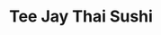 ---
layout: place
title: "Tee Jay Thai Sushi"
permalink: /florida/fort-lauderdale/tee-jay-thai-sushi.html
stateAbbr: FL
stateName: Florida
cityName: Fort Lauderdale
seo:
  name: "Tee Jay Thai Sushi"
  type: Restaurant
  links: null
description: "Tee Jay Thai Sushi serves delicious sushi in Fort Lauderdale, Florida. Try fresh Japanese dishes for a great dining experience. "
place_id: ChIJ64Cr5W0C2YgRfk2b19h52DU
photos:
  - name: >-
      places/ChIJ64Cr5W0C2YgRfk2b19h52DU/photos/AeeoHcJR8OZgAWLjUTc6a_o2L11xVKhD8okRTlB3seDtMpqh-7SB1DbhoNaB8o49j7FLARTDBqBGcWQxNeuJgueHFtHJeACRI2AotLZ4LuinUh9HPyyQLpDezjdVw01eF-cAofl3YAJeZZ_rBdL14pIKBdOkTgaxfJe-1Uk_3WBS8BfA5fTuLVjbt43yZ9Ud1XhEkUWQCDiKAAmyaU0RtYITJaW6kBpoMP2MNKcsf81fEC574vl__GRjd4iMtYN3-09VRoCGeKpv-LX4Lk3gVG5aMLLVqTLcRHSR1BvYDI1H1kb1r-qv9BMWH9aTiA1aoJmt966S0QNE-hhIdMM1dssw7Fc__jULM8BPDENfTfiIGGXDQvrCiOjnV40ODjd9nRrNgw3bjxLtIfjmpeatlQIDUNjsFkmU7n0Swk1eOqkFt_HpoUlO
    widthPx: 4000
    heightPx: 3000
    authorAttributions:
      - displayName: Greg Page
        uri: https://maps.google.com/maps/contrib/110825166979200074209
        photoUri: >-
          https://lh3.googleusercontent.com/a-/ALV-UjX55GgLn1wLrsZ76hIvfpmIX7YEwBTKnlagmbW_sm9_bm8_ZBKVXw=s100-p-k-no-mo
    flagContentUri: >-
      https://www.google.com/local/imagery/report/?cb_client=maps_api_places.places_api&image_key=!1e10!2sCIHM0ogKEICAgICcmfLq0wE&hl=en-US
    googleMapsUri: >-
      https://www.google.com/maps/place//data=!3m4!1e2!3m2!1sCIHM0ogKEICAgICcmfLq0wE!2e10!4m2!3m1!1s0x88d9026de5ab80eb:0x35d879d8d79b4d7e
  - name: >-
      places/ChIJ64Cr5W0C2YgRfk2b19h52DU/photos/AeeoHcIHoX76u5PbmWQxzbYWzSidiUxdx3MAX4m4doD2DhqKvgrdBI1Zjci15TxJ1pZjHXm9gm3rxDplJei8DN4w8NBlME9ThZtvIk7GwMGMruFRO-6WcosyDZ7CogAuKeHedT4RY0P7wpghUAErJDKAY59H-I8fhLeIIPe78SHlJq5xaDNiw6TrmSqtnYBOansWuOMh8Jw3oz5SnZbAu2-uHT3nkDLccR8J9S57DZG1oPwAg9GUHHlQQeaGajMNHTELiuzgOrhuyjf7jhp_qIip0G-a_PbaN8a2OpYfpkICEcwT2A
    widthPx: 4800
    heightPx: 3200
    authorAttributions:
      - displayName: Tee Jay Thai Sushi
        uri: https://maps.google.com/maps/contrib/105854196155234699737
        photoUri: >-
          https://lh3.googleusercontent.com/a-/ALV-UjXLjPA_RdLVdKhSEFCaR_IC02dSU-S1CQda8Gl0fkRM3e2c6rna=s100-p-k-no-mo
    flagContentUri: >-
      https://www.google.com/local/imagery/report/?cb_client=maps_api_places.places_api&image_key=!1e10!2sAF1QipPlHZfZ92XQERum8U1qOCl4xRmBRgJaItopoH5I&hl=en-US
    googleMapsUri: >-
      https://www.google.com/maps/place//data=!3m4!1e2!3m2!1sAF1QipPlHZfZ92XQERum8U1qOCl4xRmBRgJaItopoH5I!2e10!4m2!3m1!1s0x88d9026de5ab80eb:0x35d879d8d79b4d7e
  - name: >-
      places/ChIJ64Cr5W0C2YgRfk2b19h52DU/photos/AeeoHcIMrXH8EmLUskXGC8qQM3j8eFjhf1G9_M7j5ZtB_GZPDu5rrCAlQmEsS9a-3mWeyoDzLITC8MW8POkNomMRz43GEqxFkWkJqHG98-x_SvZBcd3AyZpFG_5bwq00C-EtkJi9ghtgVxA1X6vD1lwgdCOdUxZNK-uYl1zYa85qTMKI-Bo_c2vaZD36DymjuyvDoBXrvT5Vv2EoonZTjSSzUkc7mCthq1ieXneXKjztKu4M7I32XA41ALyUWsRs5TVBp37dCowWoEaYCkFJfQYDvT7VbFGBwKnV9LVI1xfftbyh7w
    widthPx: 3918
    heightPx: 2128
    authorAttributions:
      - displayName: Tee Jay Thai Sushi
        uri: https://maps.google.com/maps/contrib/105854196155234699737
        photoUri: >-
          https://lh3.googleusercontent.com/a-/ALV-UjXLjPA_RdLVdKhSEFCaR_IC02dSU-S1CQda8Gl0fkRM3e2c6rna=s100-p-k-no-mo
    flagContentUri: >-
      https://www.google.com/local/imagery/report/?cb_client=maps_api_places.places_api&image_key=!1e10!2sAF1QipP6otvFc3GflYGSFGNEO5E7c2T1kC8twVtWrfPw&hl=en-US
    googleMapsUri: >-
      https://www.google.com/maps/place//data=!3m4!1e2!3m2!1sAF1QipP6otvFc3GflYGSFGNEO5E7c2T1kC8twVtWrfPw!2e10!4m2!3m1!1s0x88d9026de5ab80eb:0x35d879d8d79b4d7e
  - name: >-
      places/ChIJ64Cr5W0C2YgRfk2b19h52DU/photos/AeeoHcIL15-rpAUzAsOVED4P2s45P-ixMXBkaluGovgykwEf2PhYjEms44CDneBJZgu_qUODNFX9zqksHKWFb7bLqCHI5_wVympN8F-hMqjS52snU1Zjtrq-FAdlrU6kIltmfOV25toldYc-jOaCdfj-Jwf9OPPh8RtPOemsBPH64t3bkixXBjVPd7ReQtxIhiK2025k8TRJWBfxtWpfx0tFe8y0Ngkec0dBIuievzZt_DYUunsKK9drYABmAG5cywY-2ZK7TH8t5EJOyySjrYRlRkWDQRaoTR58uXqqKUJM04a-Lw
    widthPx: 4800
    heightPx: 3200
    authorAttributions:
      - displayName: Tee Jay Thai Sushi
        uri: https://maps.google.com/maps/contrib/105854196155234699737
        photoUri: >-
          https://lh3.googleusercontent.com/a-/ALV-UjXLjPA_RdLVdKhSEFCaR_IC02dSU-S1CQda8Gl0fkRM3e2c6rna=s100-p-k-no-mo
    flagContentUri: >-
      https://www.google.com/local/imagery/report/?cb_client=maps_api_places.places_api&image_key=!1e10!2sAF1QipNvSFqEzYpNyl2Ss_3o7f7zxVFkCMUf1B0EIGAr&hl=en-US
    googleMapsUri: >-
      https://www.google.com/maps/place//data=!3m4!1e2!3m2!1sAF1QipNvSFqEzYpNyl2Ss_3o7f7zxVFkCMUf1B0EIGAr!2e10!4m2!3m1!1s0x88d9026de5ab80eb:0x35d879d8d79b4d7e
  - name: >-
      places/ChIJ64Cr5W0C2YgRfk2b19h52DU/photos/AeeoHcJlqO8QptS0HDZ5Qpata6FDAp0uC92qa7Q-yUg8XCSDQxKRDOa88UyOHqFTT-Q7erdkbSibHGsVguJ2py0RKmJF4KcIByq_KgLi7SrcLw071X79gHOW5NWjHnLLSuK7dyoNGsKY5GAVnlnDKw2m27v8G2YvPDBlQC2sAlroqPK_7ZMw8sZaKHp4oc5CN5g-blewb8YMviL6jKO9tfulFyKqrYSDNhYQ_kNcgbErd2KMon0ZzvSLk5h3lHBi_Kj4Q9tcn_MfQWVh9MEMjISGAtMEwGbjgVdtBTE376xVn6m2xw
    widthPx: 4032
    heightPx: 3024
    authorAttributions:
      - displayName: Tee Jay Thai Sushi
        uri: https://maps.google.com/maps/contrib/105854196155234699737
        photoUri: >-
          https://lh3.googleusercontent.com/a-/ALV-UjXLjPA_RdLVdKhSEFCaR_IC02dSU-S1CQda8Gl0fkRM3e2c6rna=s100-p-k-no-mo
    flagContentUri: >-
      https://www.google.com/local/imagery/report/?cb_client=maps_api_places.places_api&image_key=!1e10!2sAF1QipN2K0l_K64IBTO-JRd7Ay8FfOxEXmsPudx-S9CC&hl=en-US
    googleMapsUri: >-
      https://www.google.com/maps/place//data=!3m4!1e2!3m2!1sAF1QipN2K0l_K64IBTO-JRd7Ay8FfOxEXmsPudx-S9CC!2e10!4m2!3m1!1s0x88d9026de5ab80eb:0x35d879d8d79b4d7e
  - name: >-
      places/ChIJ64Cr5W0C2YgRfk2b19h52DU/photos/AeeoHcKhiOZWT0_0BQmutKg2_6i0RPs057Kmvc5jDn2XLd1tcggeK2nKXlu9d5f83JLwJF2oER4F4OAiaYxv6-Wbf4GMcQ8ag7pi2_GkGGXqZ9hiqdvNQtG5U5TnynHA155SazsyB2m81KN1zQ6VDLSV4fKZeMwsc-93HCR5ftMzHNo6isk1pOdkHrNjE8mwkrpCgNAkqYfRuj4IEsjySXgXqtN-HfhQAjX8465zWSBkwDy_ZjF6A8OdlDWkfduUNh1DkTRUvc_QGYurIx63_9yzfWSdALuk-zVv4akzwlD7UIu3ug
    widthPx: 4800
    heightPx: 3600
    authorAttributions:
      - displayName: Tee Jay Thai Sushi
        uri: https://maps.google.com/maps/contrib/105854196155234699737
        photoUri: >-
          https://lh3.googleusercontent.com/a-/ALV-UjXLjPA_RdLVdKhSEFCaR_IC02dSU-S1CQda8Gl0fkRM3e2c6rna=s100-p-k-no-mo
    flagContentUri: >-
      https://www.google.com/local/imagery/report/?cb_client=maps_api_places.places_api&image_key=!1e10!2sAF1QipMVIdL_BZVRk2HpKBHPdX3gKNLBnWSgcv7yzDLO&hl=en-US
    googleMapsUri: >-
      https://www.google.com/maps/place//data=!3m4!1e2!3m2!1sAF1QipMVIdL_BZVRk2HpKBHPdX3gKNLBnWSgcv7yzDLO!2e10!4m2!3m1!1s0x88d9026de5ab80eb:0x35d879d8d79b4d7e
  - name: >-
      places/ChIJ64Cr5W0C2YgRfk2b19h52DU/photos/AeeoHcIjagVb3sPM5yc_hD40VYlgKPFSa_J_vF1znY6rRm3edc1GTCbCdB8yLmvuJWIe8e8Dc82Ug_f-bJWnD3TFIsU16T2Q_kGyFL4sFWTjxuNPh9gAfnIqoFQZ_sUv9dkUHOXkQV4Go9TMJzwEbs7d8Bi3RZsu9p5kI6DTSJwLacCQT4PSxV9JxS2T_lnWQSDXFJ1H4B3J2KkQZ9pjP03YKiewx4jDsVNkce4oXSpVca7PJCoRysGfw0cZIXsnIaeV0fsJQN6sz1bOEQc_73pnopHKtLErOvzMljfJvlr1S2wcDg
    widthPx: 3098
    heightPx: 2488
    authorAttributions:
      - displayName: Tee Jay Thai Sushi
        uri: https://maps.google.com/maps/contrib/105854196155234699737
        photoUri: >-
          https://lh3.googleusercontent.com/a-/ALV-UjXLjPA_RdLVdKhSEFCaR_IC02dSU-S1CQda8Gl0fkRM3e2c6rna=s100-p-k-no-mo
    flagContentUri: >-
      https://www.google.com/local/imagery/report/?cb_client=maps_api_places.places_api&image_key=!1e10!2sAF1QipPiBmFyVIzmTpv7oJKVqHiLpxqJlpHM5gcmHUTO&hl=en-US
    googleMapsUri: >-
      https://www.google.com/maps/place//data=!3m4!1e2!3m2!1sAF1QipPiBmFyVIzmTpv7oJKVqHiLpxqJlpHM5gcmHUTO!2e10!4m2!3m1!1s0x88d9026de5ab80eb:0x35d879d8d79b4d7e
  - name: >-
      places/ChIJ64Cr5W0C2YgRfk2b19h52DU/photos/AeeoHcIuleLnsC8Hlt8ItlYnFkHFtswQX_YyAzBNbVkVECVo5z4abe6Q56qtavu3S69YA9HM-jc8bBfHbxbA8EIc51XGQbhXHmWDDhAF1fAphAbgt0nJEHLLLBhazQHMkkUDogVELl9_ptlGHx3KwZcz4i5rNq9j-6y6A2aNojDB1rpwjaD7WdfnyJzttDzjD_foalq2N9pLRFWdX5bdWs2pq9h4fsggJtkPCJYVbccd1eWUPLQVQW8C0x-Gd90ri3t2QhgT_2-ciBnTIvSCEACHOXAauFW7ofpiHFaJks5O0M56-g
    widthPx: 2972
    heightPx: 2119
    authorAttributions:
      - displayName: Tee Jay Thai Sushi
        uri: https://maps.google.com/maps/contrib/105854196155234699737
        photoUri: >-
          https://lh3.googleusercontent.com/a-/ALV-UjXLjPA_RdLVdKhSEFCaR_IC02dSU-S1CQda8Gl0fkRM3e2c6rna=s100-p-k-no-mo
    flagContentUri: >-
      https://www.google.com/local/imagery/report/?cb_client=maps_api_places.places_api&image_key=!1e10!2sAF1QipMOlrTlxui58f1pMVhQ4ij2RQ7m8aTblcuKytUl&hl=en-US
    googleMapsUri: >-
      https://www.google.com/maps/place//data=!3m4!1e2!3m2!1sAF1QipMOlrTlxui58f1pMVhQ4ij2RQ7m8aTblcuKytUl!2e10!4m2!3m1!1s0x88d9026de5ab80eb:0x35d879d8d79b4d7e
  - name: >-
      places/ChIJ64Cr5W0C2YgRfk2b19h52DU/photos/AeeoHcJRER74UrHvn2exb-j_0Si5UrRjDHwcKaOb929nLeetC5ezmnmAR3tmCpw5YMa_GltJXeo6V7rG0Sb5VdzzEkpzqujBP5_GAVBOy7GH1UKo-0XYt_jDeRuAcmOjESxPpPtVfrSK516os_VygSP7tDJfc1T4EpWHwsy5X2QHTmGRvMrM0anXbTRl18MX5PuHvztyAWZzCKJr0NdLV0kECHpgvKw30x7fdWbXQw-Iq-PdST4U1BA-fvnLsSxGdUCVQHT5-d1LGTRBTgSTJ_v4AvDs195zlYIROKiPkmCf3zmlZg
    widthPx: 4032
    heightPx: 3024
    authorAttributions:
      - displayName: Tee Jay Thai Sushi
        uri: https://maps.google.com/maps/contrib/105854196155234699737
        photoUri: >-
          https://lh3.googleusercontent.com/a-/ALV-UjXLjPA_RdLVdKhSEFCaR_IC02dSU-S1CQda8Gl0fkRM3e2c6rna=s100-p-k-no-mo
    flagContentUri: >-
      https://www.google.com/local/imagery/report/?cb_client=maps_api_places.places_api&image_key=!1e10!2sAF1QipPFc9rU4FUMLaaJoV-PZbTXJB0LH7NYiYFRKpC2&hl=en-US
    googleMapsUri: >-
      https://www.google.com/maps/place//data=!3m4!1e2!3m2!1sAF1QipPFc9rU4FUMLaaJoV-PZbTXJB0LH7NYiYFRKpC2!2e10!4m2!3m1!1s0x88d9026de5ab80eb:0x35d879d8d79b4d7e
  - name: >-
      places/ChIJ64Cr5W0C2YgRfk2b19h52DU/photos/AeeoHcI1gcXlRdM_0XdtHVNEpVwrsQzZ3x8rTbAZ-dXwluYWsZPyuvcBwFDvu-ZfjMbox2ZxsviirsYWItW9qKGVZGVTpSmRIUAXJ6Fb3q7nnnkDI3sEM2vE7KM0BOSyYQXhqr1q1nr2uY0yOZPYbLdPehe_nhj63qYlCQCZe_Zod4jSHsZZA0ltfeQwzDOXhtF2XB6w6SLyfjQb6yXf-DbdXL1h68ePNSKBqIkz6M5p0vfuS2a_LrG6LY529Z6vTykRiYIkO4oocXwjTctSffz9P_CwJHVeVjqPC-OQRBeFH3ZuDA
    widthPx: 3024
    heightPx: 4032
    authorAttributions:
      - displayName: Tee Jay Thai Sushi
        uri: https://maps.google.com/maps/contrib/105854196155234699737
        photoUri: >-
          https://lh3.googleusercontent.com/a-/ALV-UjXLjPA_RdLVdKhSEFCaR_IC02dSU-S1CQda8Gl0fkRM3e2c6rna=s100-p-k-no-mo
    flagContentUri: >-
      https://www.google.com/local/imagery/report/?cb_client=maps_api_places.places_api&image_key=!1e10!2sAF1QipMXFakmuHt5ys2yDqz5KAukS8_XwH_dUc1jQtIh&hl=en-US
    googleMapsUri: >-
      https://www.google.com/maps/place//data=!3m4!1e2!3m2!1sAF1QipMXFakmuHt5ys2yDqz5KAukS8_XwH_dUc1jQtIh!2e10!4m2!3m1!1s0x88d9026de5ab80eb:0x35d879d8d79b4d7e
address: 5975 N Federal Hwy, Fort Lauderdale, FL 33308, USA
street: 5975 N Federal Hwy
city: Fort Lauderdale
state: FL
zip: '33308'
country: USA
neighborhood: Imperial Point
latitude: '26.201195'
longitude: '-80.110262'
accessibility_options:
  wheelchairAccessibleParking: true
  wheelchairAccessibleEntrance: true
  wheelchairAccessibleRestroom: true
  wheelchairAccessibleSeating: true
business_status: OPERATIONAL
name: Tee Jay Thai Sushi
google_maps_links:
  directionsUri: >-
    https://www.google.com/maps/dir//''/data=!4m7!4m6!1m1!4e2!1m2!1m1!1s0x88d9026de5ab80eb:0x35d879d8d79b4d7e!3e0
  placeUri: https://maps.google.com/?cid=3879985051216858494
  writeAReviewUri: >-
    https://www.google.com/maps/place//data=!4m3!3m2!1s0x88d9026de5ab80eb:0x35d879d8d79b4d7e!12e1
  reviewsUri: >-
    https://www.google.com/maps/place//data=!4m4!3m3!1s0x88d9026de5ab80eb:0x35d879d8d79b4d7e!9m1!1b1
  photosUri: >-
    https://www.google.com/maps/place//data=!4m3!3m2!1s0x88d9026de5ab80eb:0x35d879d8d79b4d7e!10e5
primary_type: Asian Restaurant
opening_hours:
  regular: null
  current: null
secondary_opening_hours:
  regular:
    weekdayDescriptions: null
    type: null
  current:
    weekdayDescriptions: null
    type: null
phone: null
price_level: null
price_range: null
rating: null
rating_count: 0
website: null
reviews: null
parking_options: null
payment_options: null
allow_dogs: null
curbside_pickup: null
delivery: null
dine_in: null
good_for_children: null
good_for_groups: null
good_for_sports: null
live_music: null
menu_for_children: null
outdoor_seating: null
reservable: null
restroom: null
serves_beer: null
serves_breakfast: null
serves_brunch: null
serves_cocktails: null
serves_coffee: null
serves_dinner: null
serves_dessert: null
serves_lunch: null
serves_vegetarian_food: null
serves_wine: null
takeout: null
update_category: essentials
summary: null

---